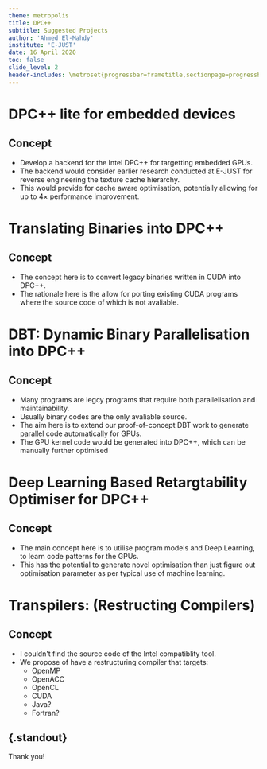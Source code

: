 ```yaml
---
theme: metropolis
title: DPC++
subtitle: Suggested Projects
author: 'Ahmed El-Mahdy'
institute: 'E-JUST'
date: 16 April 2020
toc: false
slide_level: 2
header-includes: \metroset{progressbar=frametitle,sectionpage=progressbar}
---
```


# DPC++ lite for embedded devices

## Concept 

- Develop a backend for the Intel DPC++ for targetting embedded GPUs.
- The backend would consider earlier research conducted at E-JUST for reverse engineering the texture cache hierarchy.
- This would provide for cache aware optimisation, potentially allowing for up to $4\times$ performance improvement.

# Translating Binaries into DPC++

## Concept 

- The concept here is to convert legacy binaries written in CUDA into DPC++.
- The rationale here is the allow for porting existing CUDA programs where the source code of which is not avaliable.

# DBT: Dynamic Binary Parallelisation into DPC++

## Concept 

- Many programs are legcy programs that require both parallelisation and maintainability.
- Usually binary codes are the only avaliable source.
- The aim here is to extend our proof-of-concept DBT work to generate parallel code automatically for GPUs.
- The GPU kernel code would be generated into DPC++, which can be manually further optimised

# Deep Learning Based Retargtability Optimiser for DPC++

## Concept 

- The main concept here is to utilise program models and Deep Learning, to learn code patterns for the GPUs.
- This has the potential to generate novel optimisation than just figure out optimisation parameter as per typical use of machine learning.

# Transpilers: (Restructing Compilers)

## Concept

- I couldn't find the source code of the Intel compatiblity tool.
- We propose of have a restructuring compiler that targets:
  - OpenMP
  - OpenACC
  - OpenCL
  - CUDA
  - Java?
  - Fortran?

## {.standout}

Thank you!


